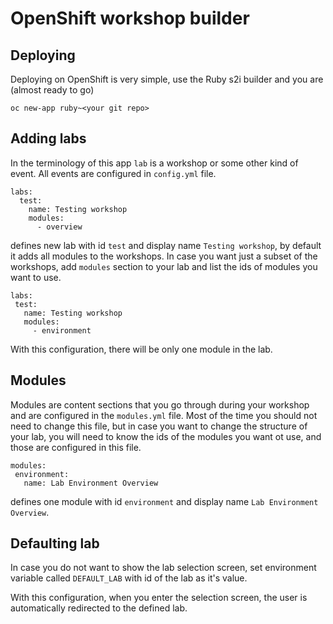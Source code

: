 # OpenShift workshop builder

## Deploying

Deploying on OpenShift is very simple, use the Ruby s2i builder and you are (almost ready to go)

```
oc new-app ruby~<your git repo>
```

## Adding labs

In the terminology of this app `lab` is a workshop or some other kind of event. All events are configured in `config.yml` file.

```
labs:
  test:
    name: Testing workshop
    modules:
      - overview
 ```

 defines new lab with id `test` and display name `Testing workshop`, by default it adds all modules to the workshops. 
 In case you want just a subset of the workshops, add `modules` section to your lab and list the ids of modules you want to use.

 ```
labs:
  test:
    name: Testing workshop
    modules:
      - environment
 ```

With this configuration, there will be only one module in the lab.

 ## Modules

 Modules are content sections that you go through during your workshop and are configured in the `modules.yml` file. 
 Most of the time you should not need to change this file, but in case you want to change the structure of your lab, you will 
 need to know the ids of the modules you want ot use, and those are configured in this file.

 ```
 modules:
  environment:
    name: Lab Environment Overview
 ```

 defines one module with id `environment` and display name `Lab Environment Overview`.

 ## Defaulting lab

 In case you do not want to show the lab selection screen, set environment variable called `DEFAULT_LAB` with id of the lab as it's value.

 With this configuration, when you enter the selection screen, the user is automatically redirected to the defined lab.